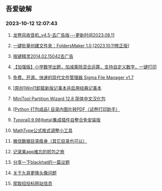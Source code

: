 ## 吾爱破解 
### 2023-10-12 12:07:43

1. [龙卷风收音机_v4.5-去广告版---更新时间2023.08.11](https://www.52pojie.cn/thread-1842973-1-1.html)

2. [一键批量创建文件夹：FoldersMaker 1.0 [2023.10.11修正版]](https://www.52pojie.cn/thread-1842962-1-1.html)

3. [按键精灵2014.02.15042去广告](https://www.52pojie.cn/thread-1843013-1-1.html)

4. [【加强版】小学数学出题，加减乘除混合运算，支持自定义数字，一键打印](https://www.52pojie.cn/thread-1843105-1-1.html)

5. [免费、开源、快速的现代文件管理器 Sigma File Manager v1.7](https://www.52pojie.cn/thread-1843023-1-1.html)

6. [[原创]Win11卸载新版记事本并启用经典记事本](https://www.52pojie.cn/thread-1843048-1-1.html)

7. [MiniTool Partition Wizard 12.8 简体中文汉化包](https://www.52pojie.cn/thread-1843108-1-1.html)

8. [[Python 打包成品] 目录内图片转PDF（试卷打印助手）](https://www.52pojie.cn/thread-1843083-1-1.html)

9. [Typora0.9.98(beta)集成插件自整合免安装版](https://www.52pojie.cn/thread-1843262-1-1.html)

10. [MathType公式格式调整小工具](https://www.52pojie.cn/thread-1843235-1-1.html)

11. [微信数据目录瘦身（其它目录也可以）](https://www.52pojie.cn/thread-1843297-1-1.html)

12. [记录某app难忘的抓包之旅](https://www.52pojie.cn/thread-1843146-1-1.html)

13. [分享一下blackhat的一篇议题](https://www.52pojie.cn/thread-1842949-1-1.html)

14. [关于九哥更换头像问题](https://www.52pojie.cn/thread-1843125-1-1.html)

15. [爬取招投标网站信息](https://www.52pojie.cn/thread-1843107-1-1.html)

